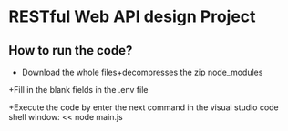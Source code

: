 # RESTful Web API design Project

<h2>How to run the code?</h2>

+ Download the whole files+decompresses the zip node_modules

+Fill in the blank fields in the .env file

+Execute the code by enter the next command in the visual studio code shell window: << node main.js
